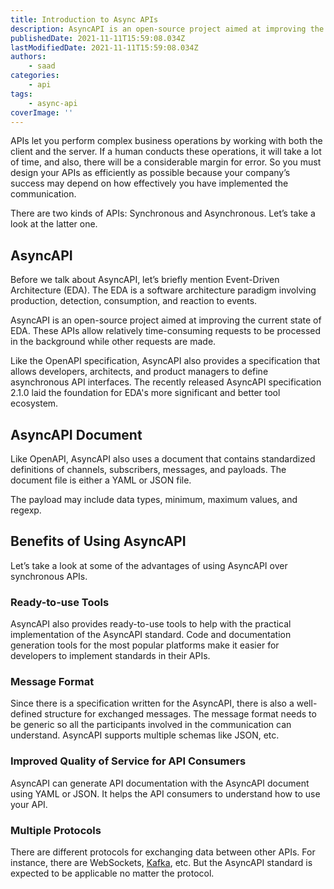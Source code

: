 ```yaml
---
title: Introduction to Async APIs
description: AsyncAPI is an open-source project aimed at improving the current state of EDA.
publishedDate: 2021-11-11T15:59:08.034Z
lastModifiedDate: 2021-11-11T15:59:08.034Z
authors:
    - saad
categories:
    - api
tags:
    - async-api
coverImage: ''
---
```


<Lead>

APIs let you perform complex business operations by working with both the client and the server. If a human conducts these operations, it will take a lot of time, and also, there will be a considerable margin for error. So you must design your APIs as efficiently as possible because your company’s success may depend on how effectively you have implemented the communication.

</Lead>

There are two kinds of APIs: Synchronous and Asynchronous. Let’s take a look at the latter one.

## AsyncAPI

Before we talk about AsyncAPI, let’s briefly mention Event-Driven Architecture (EDA). The EDA is a software architecture paradigm involving production, detection, consumption, and reaction to events.

AsyncAPI is an open-source project aimed at improving the current state of EDA. These APIs allow relatively time-consuming requests to be processed in the background while other requests are made.

Like the OpenAPI specification, AsyncAPI also provides a specification that allows developers, architects, and product managers to define asynchronous API interfaces. The recently released AsyncAPI specification 2.1.0 laid the foundation for EDA's more significant and better tool ecosystem.

## AsyncAPI Document

Like OpenAPI, AsyncAPI also uses a document that contains standardized definitions of channels, subscribers, messages, and payloads. The document file is either a YAML or JSON file.

The payload may include data types, minimum, maximum values, and regexp.

## Benefits of Using AsyncAPI

Let’s take a look at some of the advantages of using AsyncAPI over synchronous APIs.

### Ready-to-use Tools

AsyncAPI also provides ready-to-use tools to help with the practical implementation of the AsyncAPI standard. Code and documentation generation tools for the most popular platforms make it easier for developers to implement standards in their APIs.

### Message Format

Since there is a specification written for the AsyncAPI, there is also a well-defined structure for exchanged messages. The message format needs to be generic so all the participants involved in the communication can understand. AsyncAPI supports multiple schemas like JSON, etc.

### Improved Quality of Service for API Consumers

AsyncAPI can generate API documentation with the AsyncAPI document using YAML or JSON. It helps the API consumers to understand how to use your API.

### Multiple Protocols

There are different protocols for exchanging data between other APIs. For instance, there are WebSockets, [Kafka](https://rapidapi.com/guides/apache-kafka?utm_source=RapidAPI.com/guides&utm_medium=DevRel&utm_campaign=DevRel), etc. But the AsyncAPI standard is expected to be applicable no matter the protocol.
